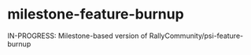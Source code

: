 # milestone-feature-burnup
IN-PROGRESS: Milestone-based version of RallyCommunity/psi-feature-burnup
